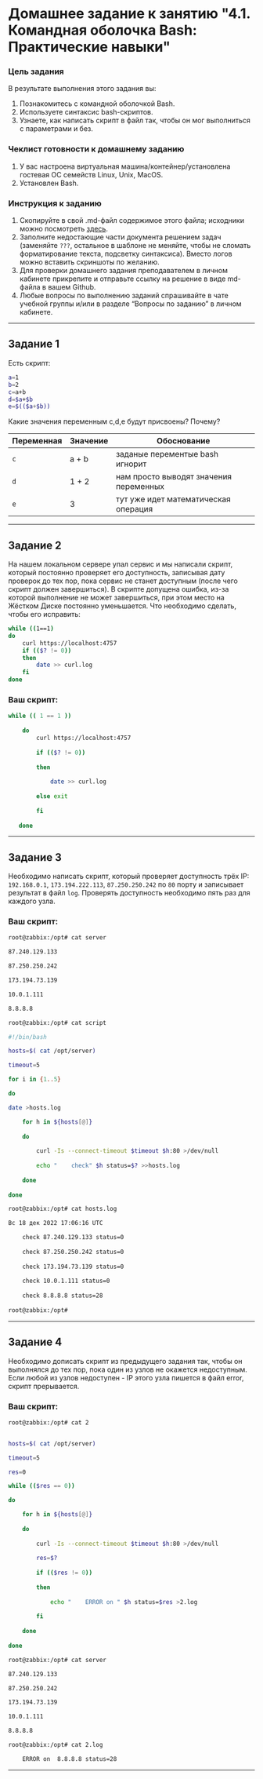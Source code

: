 # Домашнее задание к занятию "4.1. Командная оболочка Bash: Практические навыки"

### Цель задания

В результате выполнения этого задания вы:

1. Познакомитесь с командной оболочкой Bash.
2. Используете синтаксис bash-скриптов.
3. Узнаете, как написать скрипт в файл так, чтобы он мог выполниться с параметрами и без.


### Чеклист готовности к домашнему заданию

1. У вас настроена виртуальная машина/контейнер/установлена гостевая ОС семейств Linux, Unix, MacOS.
2. Установлен Bash.


### Инструкция к заданию

1. Скопируйте в свой .md-файл содержимое этого файла; исходники можно посмотреть [здесь](https://raw.githubusercontent.com/netology-code/sysadm-homeworks/devsys10/04-script-01-bash/README.md).
2. Заполните недостающие части документа решением задач (заменяйте `???`, остальное в шаблоне не меняйте, чтобы не сломать форматирование текста, подсветку синтаксиса). Вместо логов можно вставить скриншоты по желанию.
3. Для проверки домашнего задания преподавателем в личном кабинете прикрепите и отправьте ссылку на решение в виде md-файла в вашем Github.
4. Любые вопросы по выполнению заданий спрашивайте в чате учебной группы и/или в разделе “Вопросы по заданию” в личном кабинете.

------

## Задание 1

Есть скрипт:
```bash
a=1
b=2
c=a+b
d=$a+$b
e=$(($a+$b))
```

Какие значения переменным c,d,e будут присвоены? Почему?

| Переменная  | Значение | Обоснование |
| ------------- | ------------- | ------------- |
| `c`  | a + b  | заданые перементые bash игнорит|
| `d`  | 1 + 2  | нам просто выводят значения переменных |
| `e`  | 3  | тут уже идет математическая операция |

----

## Задание 2

На нашем локальном сервере упал сервис и мы написали скрипт, который постоянно проверяет его доступность, записывая дату проверок до тех пор, пока сервис не станет доступным (после чего скрипт должен завершиться). В скрипте допущена ошибка, из-за которой выполнение не может завершиться, при этом место на Жёстком Диске постоянно уменьшается. Что необходимо сделать, чтобы его исправить:
```bash
while ((1==1)
do
	curl https://localhost:4757
	if (($? != 0))
	then
		date >> curl.log
	fi
done
```

### Ваш скрипт:
```bash
while (( 1 == 1 ))
 
    do
        curl https://localhost:4757
        
        if (($? != 0))
        
        then
        
            date >> curl.log
            
        else exit
        
        fi
        
   done
```

---

## Задание 3

Необходимо написать скрипт, который проверяет доступность трёх IP: `192.168.0.1`, `173.194.222.113`, `87.250.250.242` по `80` порту и записывает результат в файл `log`. Проверять доступность необходимо пять раз для каждого узла.

### Ваш скрипт:
```bash
root@zabbix:/opt# cat server

87.240.129.133

87.250.250.242

173.194.73.139

10.0.1.111

8.8.8.8

root@zabbix:/opt# cat script

#!/bin/bash

hosts=$( cat /opt/server)

timeout=5

for i in {1..5}

do

date >hosts.log

    for h in ${hosts[@]}
    
    do
    
        curl -Is --connect-timeout $timeout $h:80 >/dev/null
        
        echo "    check" $h status=$? >>hosts.log
        
    done
    
done

root@zabbix:/opt# cat hosts.log

Вс 18 дек 2022 17:06:16 UTC

    check 87.240.129.133 status=0
    
    check 87.250.250.242 status=0
    
    check 173.194.73.139 status=0
    
    check 10.0.1.111 status=0
    
    check 8.8.8.8 status=28
    
root@zabbix:/opt#
```

---
## Задание 4

Необходимо дописать скрипт из предыдущего задания так, чтобы он выполнялся до тех пор, пока один из узлов не окажется недоступным. Если любой из узлов недоступен - IP этого узла пишется в файл error, скрипт прерывается.

### Ваш скрипт:
```bash
root@zabbix:/opt# cat 2


hosts=$( cat /opt/server)

timeout=5

res=0

while (($res == 0))

do

    for h in ${hosts[@]}
    
    do
    
        curl -Is --connect-timeout $timeout $h:80 >/dev/null
        
        res=$?
        
        if (($res != 0))
        
        then
        
            echo "    ERROR on " $h status=$res >2.log
            
        fi
        
    done
    
done

root@zabbix:/opt# cat server

87.240.129.133

87.250.250.242

173.194.73.139

10.0.1.111

8.8.8.8

root@zabbix:/opt# cat 2.log

    ERROR on  8.8.8.8 status=28
```

---


